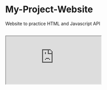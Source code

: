 # My-Project-Website
Website to practice HTML and Javascript API


##
<iframe src="https://public.tableau.com/views/MyInteractiveResume_10/InteractiveResume?:embed=y&:embed_code_version=3&:loadOrderID=0&:display_count=yes&:origin=viz_share_link"</iframe>
